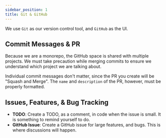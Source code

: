 ```yaml
---
sidebar_position: 1
title: Git & GitHub
---
```


We use `Git` as our version control tool, and `GitHub` as the UI.

## Commit Messages & PR
Because we are a monorepo, the GitHub space is shared with multiple projects.
We must take precaution while merging commits to ensure we understand which project we are talking about.

Individual commit messages don't matter, since the PR you create will be "Squash and Merge".
The `name` and `description` of the PR, however, must be properly formatted.

## Issues, Features, & Bug Tracking
* **TODO**: Create a TODO, as a comment, in code when the issue is small. It is something to remind yourself to do.
* **GitHub Issue**: Create a GitHub issue for large features, and bugs. This is where discussions will happen.

